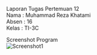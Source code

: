 Laporan Tugas Pertemuan 12 \
Nama    : Muhammad Reza Khatami\
Absen   : 16\
Kelas   : TI-3C

Screenshot Program\
![Screenshot1](https://user-images.githubusercontent.com/90266254/204179371-91450b0b-89b3-458e-a8e1-c8f556b1342d.png)

